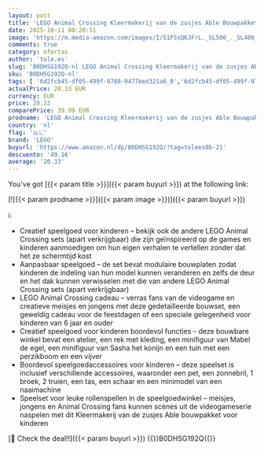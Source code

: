 ```yaml
---
layout: post
title: 'LEGO Animal Crossing Kleermakerij van de zusjes Able Bouwpakket voor Kinderen met Dieren Figuren voor creatieve Rollenspellen  Cadeau voor Meisjes  Jongens en Gamers vanaf 6 jaar 77055'
date: 2025-10-11 00:20:51
image: 'https://m.media-amazon.com/images/I/51FSsQKJFrL._SL500_._SL400_.jpg'
comments: true
category: ofertas
author: 'tole.es'
slug: 'B0DHSG192Q-nl LEGO Animal Crossing Kleermakerij van de zusjes Able...'
sku: 'B0DHSG192Q-nl'
tags: [ '6d2fcb45-df05-499f-9780-9477bed321a6_0','6d2fcb45-df05-499f-9780-9477bed321a6_501','Arborist Merchandising Root','Bouw- & constructiespeelgoed','Creatieve spellen','Educatief speelgoed','Self Service','Special Features Stores','Speelgoed & spellen','Speelgoedbouwsets','lego','🇳🇱', ]
actualPrice: 20.33 EUR
currency: EUR
price: 20.33
comparePrice: 39.99 EUR
prodname: 'LEGO Animal Crossing Kleermakerij van de zusjes Able Bouwpakket voor Kinderen met Dieren Figuren voor creatieve Rollenspellen  Cadeau voor Meisjes  Jongens en Gamers vanaf 6 jaar 77055'
country: 'nl'
flag: '🇳🇱'
brand: 'LEGO'
buyurl: 'https://www.amazon.nl/dp/B0DHSG192Q/?tag=tolees0b-21'
descuento: '49.16'
average: '20.33'
---
```


You've got [{{< param title >}}]({{< param buyurl >}}) at the following link:

[![{{< param prodname >}}]({{< param image >}})]({{< param buyurl >}})

ℹ️:

- Creatief speelgoed voor kinderen – bekijk ook de andere LEGO Animal Crossing sets (apart verkrijgbaar) die zijn geïnspireerd op de games en kinderen aanmoedigen om hun eigen verhalen te vertellen zonder dat het ze schermtijd kost
- Aanpasbaar speelgoed – de set bevat modulaire bouwplaten zodat kinderen de indeling van hun model kunnen veranderen en zelfs de deur en het dak kunnen verwisselen met die van andere LEGO Animal Crossing sets (apart verkrijgbaar)
- LEGO Animal Crossing cadeau – verras fans van de videogame en creatieve meisjes en jongens met deze gedetailleerde bouwset, een geweldig cadeau voor de feestdagen of een speciale gelegenheid voor kinderen van 6 jaar en ouder
- Creatief speelgoed voor kinderen boordevol functies – deze bouwbare winkel bevat een atelier, een rek met kleding, een minifiguur van Mabel de egel, een minifiguur van Sasha het konijn en een tuin met een perzikboom en een vijver
- Boordevol speelgoedaccessoires voor kinderen – deze speelset is inclusief verschillende accessoires, waaronder een pet, een zonnebril, 1 broek, 2 truien, een tas, een schaar en een minimodel van een naaimachine
- Speelset voor leuke rollenspellen in de speelgoedwinkel – meisjes, jongens en Animal Crossing fans kunnen scènes uit de videogameserie naspelen met dit Kleermakerij van de zusjes Able bouwpakket voor kinderen

[🛒 Check the deal!!]({{< param buyurl >}})
{{<world>}}B0DHSG192Q{{</world>}}
